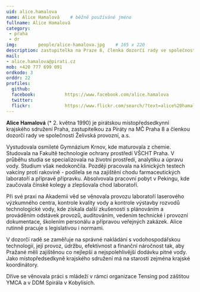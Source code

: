 ```yaml
---
uid: alice.hamalova
name: Alice Hamalová	# běžně používáné jméno
fullname: Alice Hamalová
category:
 - praha
 - dr
img: 		people/alice-hamalova.jpg    # 165 x 220
description: zastupitelka na Praze 8, členka dozorčí rady ve společnosti Želivská provozní, a.s.
mail:
- alice.hamalova@pirati.cz
mob: +420 777 699 091 
ordkodo: 3
orddr: 22
profiles:
  github:                 
  facebook: 		  https://www.facebook.com/alice.hamalova
  twitter: 		  
  flickr:     		  https://www.flickr.com/search/?text=alice%20hamalova
---
```


**Alice Hamalová** (* 2. května 1990) je pirátskou místopředsedkynní krajského sdružení Praha, zastupitelkou za Piráty na MČ Praha 8 a členkou dozorčí rady ve společnosti Želivská provozní, a.s.

Vystudovala osmileté Gymnázium Krnov, kde maturovala z chemie. Studovala na Fakultě technologie ochrany prostředí VŠCHT Praha. V průběhu studia se specializovala na životní prostředí, analytiku a úpravu vody. Studium však nedokončila. Později pracovala na klinických testech vakcíny proti rakovině - podílela se na zajištění chodu farmaceutických laboratoří a přípravě přípravku. Absolvovala pracovní pobyt v Pekingu, kde zaučovala čínské kolegy a zlepšovala chod laboratoří.

Při své praxi na Akademii věd se věnovala provozu laboratoří laserového výzkumného centra, kontrole kvality vody a kontrole výstavby rozvodů technologické vody, kde získala další zkušenosti s plánováním a prováděním odstávek provozů, auditováním, vedením technické i provozní dokumentace, školením personálu a přípravou veřejných zakázek. Alice rutinně pracuje s legislativou i normami.

V dozorčí radě se zaměřuje na správné nakládání s vodohospodářskou technologií, její provoz, údržbu, efektivnost a finanční náročnost tak, aby Pražané měli zajištěnou co nejlepší a nejspolehlivější dodávku pitné vody. Jako místopředsedkyně krajského sdružení má na starosti zejména krajské koordinátory.

Dříve se věnovala práci s mládeží v rámci organizace Tensing pod záštitou YMCA a v DDM Spirála v Kobylisích.
